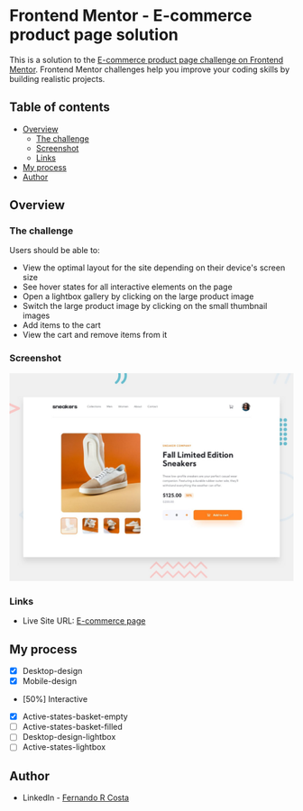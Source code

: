 # Frontend Mentor - E-commerce product page solution

This is a solution to the [E-commerce product page challenge on Frontend Mentor](https://www.frontendmentor.io/challenges/ecommerce-product-page-UPsZ9MJp6). Frontend Mentor challenges help you improve your coding skills by building realistic projects.

## Table of contents

- [Overview](#overview)
  - [The challenge](#the-challenge)
  - [Screenshot](#screenshot)
  - [Links](#links)
- [My process](#my-process)
- [Author](#author)

## Overview

### The challenge

Users should be able to:

- View the optimal layout for the site depending on their device's screen size
- See hover states for all interactive elements on the page
- Open a lightbox gallery by clicking on the large product image
- Switch the large product image by clicking on the small thumbnail images
- Add items to the cart
- View the cart and remove items from it

### Screenshot

![](./design/desktop-preview.jpg)

### Links

- Live Site URL: [E-commerce page](https://e-commerce-page-lovat.vercel.app/)

## My process

- [x] Desktop-design
- [x] Mobile-design
- [50%] Interactive
- [x] Active-states-basket-empty
- [ ] Active-states-basket-filled
- [ ] Desktop-design-lightbox
- [ ] Active-states-lightbox

## Author

- LinkedIn - [Fernando R Costa](https://www.linkedin.com/in/fernando-r-costa/)